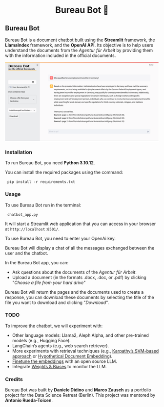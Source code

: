 <h1 align="center">Bureau Bot 🤖</h1>


## Bureau Bot

Bureau Bot is a document chatbot built using the **Streamlit** framework, the **LlamaIndex** framework, and the **OpenAI API**. Its objective is to help users understand the documents from the *Agentur für Arbeit* by providing them with the information included in the official documents.

![Screenshot](bureau_bot_sScreenshot.png)


### Installation


To run Bureau Bot, you need **Python 3.10.12**.

You can install the required packages using the command:

```
 pip install -r requirements.txt
```


### Usage

To use Bureau Bot run in the terminal:

```
 chatbot_app.py
```

It will start a Streamlit web application that you can access in your browser at `http://localhost:8501/`.

To use Bureau Bot, you need to enter your OpenAi key.

Bureau Bot will display a chat of all the messages exchanged between the user and the chatbot.

In the Bureau Bot app, you can:
* Ask questions about the documents of the *Agentur für Arbeit*.
* Upload a document (in the formats .docx, .doc, or .pdf) by clicking "*Choose a file from your hard drive*"

Bureau Bot will return the pages and the documents used to create a response, you can download these documents by selecting the title of the file you want to download and clicking "*Download*".

### TODO

To improve the chatbot, we will experiment with:
* Other language models: Llama2, Aleph Alpha, and other pre-trained models (e.g., Hugging Face).
* LangChain’s agents (e.g., web search retriever).
* More experiments with retrieval techniques (e.g., [Karpathy’s SVM-based approach](https://github.com/karpathy/randomfun/blob/master/knn_vs_svm.ipynb) or [Hypothetical Document Embedding](https://arxiv.org/abs/2212.10496)).
* [Finetune the embeddings](https://gpt-index.readthedocs.io/en/stable/examples/finetuning/embeddings/finetune_embedding.html) with an open source LLM.
* Integrate [Weights & Biases](https://wandb.ai/site) to monitor the LLM.

### Credits

Bureau Bot was built by **Daniele Didino** and **Marco Zausch** as a portfolio project for the Data Science Retreat (Berlin). This project was mentored by **Antonio Rueda-Toicen**.
